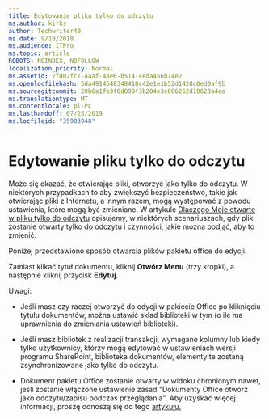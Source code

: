 ```yaml
---
title: Edytowanie pliku tylko do odczytu
ms.author: kirks
author: Techwriter40
ms.date: 9/10/2018
ms.audience: ITPro
ms.topic: article
ROBOTS: NOINDEX, NOFOLLOW
localization_priority: Normal
ms.assetid: 7fd02fc7-4aaf-4ae6-b514-ceda456b74e2
ms.openlocfilehash: 5da4914548348418c42e1e1b52d1428c0ed0af9b
ms.sourcegitcommit: 20b6a1fb3f0d899f3b204e3c066262d10623a4ea
ms.translationtype: MT
ms.contentlocale: pl-PL
ms.lasthandoff: 07/25/2019
ms.locfileid: "35903948"
---
```

# <a name="edit-a-read-only-file"></a>Edytowanie pliku tylko do odczytu

Może się okazać, że otwierając pliki, otworzyć jako tylko do odczytu. W niektórych przypadkach to aby zwiększyć bezpieczeństwo, takie jak otwierając pliki z Internetu, a innym razem, mogą występować z powodu ustawienia, które mogą być zmieniane. W artykule [Dlaczego Moje otwarte w pliku tylko do odczytu](https://support.office.com/article/Why-did-my-file-open-read-only-3ab4b792-da50-4b38-8628-14c64e1f1d15) opisujemy, w niektórych scenariuszach, gdy plik zostanie otwarty tylko do odczytu i czynności, jakie można podjąć, aby to zmienić.

Poniżej przedstawiono sposób otwarcia plików pakietu office do edycji.

Zamiast klikać tytuł dokumentu, kliknij **Otwórz Menu** (trzy kropki), a następnie kliknij przycisk **Edytuj**.

Uwagi:

- Jeśli masz czy raczej otworzyć do edycji w pakiecie Office po kliknięciu tytułu dokumentów, można ustawić skład biblioteki w tym (o ile ma uprawnienia do zmieniania ustawień biblioteki).

- Jeśli masz bibliotek z realizacji transakcji, wymagane kolumny lub kiedy tylko użytkownicy, którzy mogą edytować w ustawieniach wersji programu SharePoint, biblioteka dokumentów, elementy te zostaną zsynchronizowane jako tylko do odczytu.

- Dokument pakietu Office zostanie otwarty w widoku chronionym nawet, jeśli zostanie włączone ustawienie zasad "Dokumenty Office otwórz jako odczytu/zapisu podczas przeglądania". Aby uzyskać więcej informacji, proszę odnoszą się do tego [artykułu.](https://support.microsoft.com/help/983047/an-office-document-opens-in-protected-view-even-though-you-enable-the)

